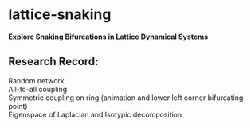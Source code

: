 # lattice-snaking
**Explore Snaking Bifurcations in Lattice Dynamical Systems**

## Research Record:
Random network\
All-to-all coupling\
Symmetric coupling on ring (animation and lower left corner bifurcating point)\
Eigenspace of Laplacian and Isotypic decomposition
